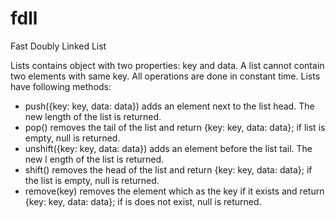 # fdll
Fast Doubly Linked List

Lists contains object with two properties: key and data. A list cannot contain two elements with same key. All operations are done in constant time. Lists have following methods:
* push({key: key, data: data}) adds an element next to the list head. The new length of the list is returned.
* pop() removes the tail of the list and return {key: key, data: data}; if list is empty, null is returned.
* unshift({key: key, data: data}) adds an element before the list tail. The new l ength of the list is returned.
* shift() removes the head of the list and return {key: key, data: data}; if the list is empty, null is returned.
* remove(key) removes the element which as the key if it exists and return {key: key, data: data}; if is does not exist, null is returned.
